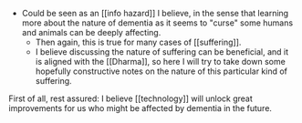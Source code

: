 - Could be seen as an [[info hazard]] I believe, in the sense that learning more about the nature of dementia as it seems to "curse" some humans and animals can be deeply affecting.
  - Then again, this is true for many cases of [[suffering]].
  - I believe discussing the nature of suffering can be beneficial, and it is aligned with the [[Dharma]], so here I will try to take down some hopefully constructive notes on the nature of this particular kind of suffering.
 
First of all, rest assured: I believe [[technology]] will unlock great improvements for us who might be affected by dementia in the future. 
